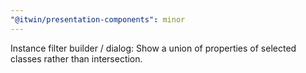 ```yaml
---
"@itwin/presentation-components": minor
---
```


Instance filter builder / dialog: Show a union of properties of selected classes rather than intersection.
